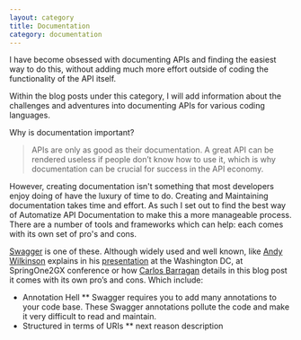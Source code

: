 ```yaml
---
layout: category
title: Documentation
category: documentation
---
```


I have become obsessed with documenting APIs and finding the easiest way to do this, without adding much more effort outside of coding the functionality of the API itself.

Within the blog posts under this category, I will add information about the challenges and adventures into documenting APIs for various coding languages. 

Why is documentation important?
> APIs are only as good as their documentation. A great API can be rendered useless if people don’t know how to use it, which is why documentation can be crucial for success in the API economy. 

However, creating documentation isn't something that most developers enjoy doing of have the luxury of time to do. Creating and Maintaining documentation takes time and effort. As such I set out to find the best way of Automatize API Documentation to make this a more manageable process. There are a number of tools and frameworks which can help: each comes with its own set of pro's and cons. 

[Swagger](https://swagger.io/) is one of these. Although widely used and well known, like [Andy Wilkinson](https://spring.io/team/awilkinson) explains in his [presentation](https://2015.event.springone2gx.com/schedule/sessions/documenting_restful_apis.html) at the Washington DC, at SpringOne2GX conference or how [Carlos Barragan](https://blog.novatec-gmbh.de/the-problems-with-swagger/) details in this blog post it comes with its own pro’s and cons. Which include: 

* Annotation Hell
** Swagger requires you to add many annotations to your code base. These Swagger annotations pollute the code and make it very difficult to read and maintain. 
* Structured in terms of URIs
** next reason description
